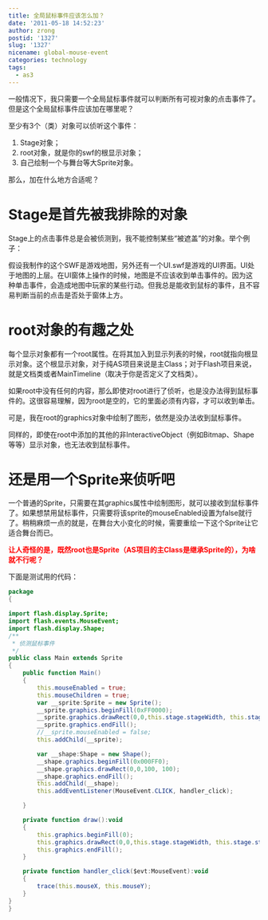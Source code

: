 ```yaml
---
title: 全局鼠标事件应该怎么加？
date: '2011-05-18 14:52:23'
author: zrong
postid: '1327'
slug: '1327'
nicename: global-mouse-event
categories: technology
tags:
  - as3
---
```


一般情况下，我只需要一个全局鼠标事件就可以判断所有可视对象的点击事件了。但是这个全局鼠标事件应该加在哪里呢？

至少有3个（类）对象可以侦听这个事件：

1.  Stage对象；
2.  root对象，就是你的swf的根显示对象；
3.  自己绘制一个与舞台等大Sprite对象。

那么，加在什么地方合适呢？

# Stage是首先被我排除的对象

Stage上的点击事件总是会被侦测到，我不能控制某些“被遮盖”的对象。举个例子：<!--more-->

假设我制作的这个SWF是游戏地图，另外还有一个UI.swf是游戏的UI界面。UI处于地图的上层。在UI窗体上操作的时候，地图是不应该收到单击事件的。因为这种单击事件，会造成地图中玩家的某些行动。但我总是能收到鼠标的事件，且不容易判断当前的点击是否处于窗体上方。

# root对象的有趣之处

每个显示对象都有一个root属性。在将其加入到显示列表的时候，root就指向根显示对象。这个根显示对象，对于纯AS项目来说是主Class；对于Flash项目来说，就是文档类或者MainTimeline（取决于你是否定义了文档类）。

如果root中没有任何的内容，那么即使对root进行了侦听，也是没办法得到鼠标事件的。这很容易理解，因为root是空的，它的里面必须有内容，才可以收到单击。

可是，我在root的graphics对象中绘制了图形，依然是没办法收到鼠标事件。

同样的，即使在root中添加的其他的非InteractiveObject（例如Bitmap、Shape等等）显示对象，也无法收到鼠标事件。

# 还是用一个Sprite来侦听吧

一个普通的Sprite，只需要在其graphics属性中绘制图形，就可以接收到鼠标事件了。如果想禁用鼠标事件，只需要将该sprite的mouseEnabled设置为false就行了。稍稍麻烦一点的就是，在舞台大小变化的时候，需要重绘一下这个Sprite让它适合舞台而已。

**<span style="color: #ff0000;">让人奇怪的是，既然root也是Sprite（AS项目的主Class是继承Sprite的），为啥就不行呢？</span>**

下面是测试用的代码：

``` actionscript
package
{

import flash.display.Sprite;
import flash.events.MouseEvent;
import flash.display.Shape;
/**
 * 侦测鼠标事件
 */
public class Main extends Sprite
{
    public function Main()
    {
        this.mouseEnabled = true;
        this.mouseChildren = true;
        var __sprite:Sprite = new Sprite();
        __sprite.graphics.beginFill(0xFF0000);
        __sprite.graphics.drawRect(0,0,this.stage.stageWidth, this.stage.stageHeight);
        __sprite.graphics.endFill();
        //__sprite.mouseEnabled = false;
        this.addChild(__sprite);

        var __shape:Shape = new Shape();
        __shape.graphics.beginFill(0x000FF0);
        __shape.graphics.drawRect(0,0,100, 100);
        __shape.graphics.endFill();
        this.addChild(__shape);
        this.addEventListener(MouseEvent.CLICK, handler_click);

    }

    private function draw():void
    {
        this.graphics.beginFill(0);
        this.graphics.drawRect(0,0,this.stage.stageWidth, this.stage.stageHeight);
        this.graphics.endFill();
    }

    private function handler_click($evt:MouseEvent):void
    {
        trace(this.mouseX, this.mouseY);
    }
}
}
```
